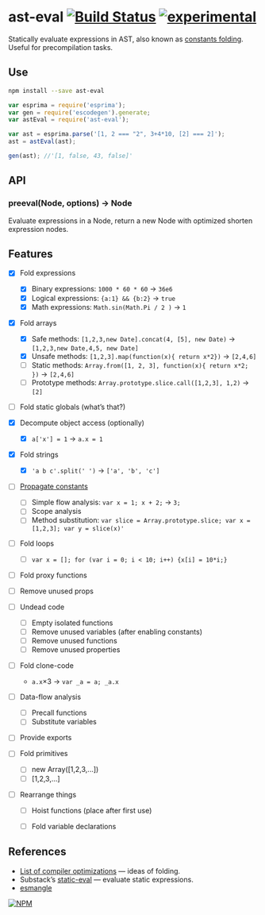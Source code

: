 # ast-eval [![Build Status](https://travis-ci.org/dfcreative/ast-eval.svg?branch=master)](https://travis-ci.org/dfcreative/ast-eval) [![experimental](http://badges.github.io/stability-badges/dist/experimental.svg)](http://github.com/badges/stability-badges)

Statically evaluate expressions in AST, also known as [constants folding](http://en.wikipedia.org/wiki/Constant_folding). Useful for precompilation tasks.


## Use

```sh
npm install --save ast-eval
```

```js
var esprima = require('esprima');
var gen = require('escodegen').generate;
var astEval = require('ast-eval');

var ast = esprima.parse('[1, 2 === "2", 3+4*10, [2] === 2]');
ast = astEval(ast);

gen(ast); //'[1, false, 43, false]'
```


## API

### preeval(Node, options) → Node

Evaluate expressions in a Node, return a new Node with optimized shorten expression nodes.

<!--
| Option | Default value | Description |
|---|---|---|
| optimize | `false` | Ignore eval results lengthen than initial source code |
| computeProps | `false` | Try to evaluate `computed` properties |
| externs | `{}` | External constant values or functions |
| exports | `''` | List of variables to provide as exports |
| evalGlobals | `true` | Ast-eval takes supposation that native environment isn’t changed and all built-ins have it’s original or polyfilled methods. If you redefine the built-ins, like with [sugar.js]() or similar library - make sure to provide it as externs. Or you can set `evalGlobals=true` to avoid evaluating globals. |
-->


## Features

* [x] Fold expressions
	* [x] Binary expressions: `1000 * 60 * 60` → `36e6`
	* [x] Logical expressions: `{a:1} && {b:2}` → `true`
	* [x] Math expressions: `Math.sin(Math.Pi / 2 )` → `1`

* [x] Fold arrays
	* [x] Safe methods: `[1,2,3,new Date].concat(4, [5], new Date)` → `[1,2,3,new Date,4,5, new Date]`
	* [x] Unsafe methods: `[1,2,3].map(function(x){ return x*2})` → `[2,4,6]`
	* [ ] Static methods: `Array.from([1, 2, 3], function(x){ return x*2; })` → `[2,4,6]`
	* [ ] Prototype methods: `Array.prototype.slice.call([1,2,3], 1,2)` → `[2]`

* [ ] Fold static globals (what’s that?)

* [x] Decompute object access (optionally)
	* [x] `a['x'] = 1` → `a.x = 1`

* [x] Fold strings
	* [x] `'a b c'.split(' ')` → `['a', 'b', 'c']`

* [ ] [Propagate constants](http://en.wikipedia.org/wiki/Constant_folding#Constant_propagation)
	* [ ] Simple flow analysis: `var x = 1; x + 2;` → `3;`
	* [ ] Scope analysis
	* [ ] Method substitution: `var slice = Array.prototype.slice; var x = [1,2,3]; var y = slice(x)'`

* [ ] Fold loops
	* [ ] `var x = []; for (var i = 0; i < 10; i++) {x[i] = 10*i;}`

* [ ] Fold proxy functions

* [ ] Remove unused props

* [ ] Undead code
	* [ ] Empty isolated functions
	* [ ] Remove unused variables (after enabling constants)
	* [ ] Remove unused functions
	* [ ] Remove unused properties

* [ ] Fold clone-code
	* `a.x`×3 → `var _a = a; _a.x`

* [ ] Data-flow analysis
	* [ ] Precall functions
	* [ ] Substitute variables

* [ ] Provide exports

* [ ] Fold primitives
	* [ ] new Array([1,2,3,...])
	* [ ] [1,2,3,...]

* [ ] Rearrange things
	* [ ] Hoist functions (place after first use)
	* [ ] Fold variable declarations



## References

* [List of compiler optimizations](http://en.wikipedia.org/wiki/Optimizing_compiler) — ideas of folding.
* Substack’s [static-eval](https://github.com/substack/static-eval) — evaluate static expressions.
* [esmangle](https://github.com/estools/esmangle)


[![NPM](https://nodei.co/npm/ast-eval.png?downloads=true&downloadRank=true&stars=true)](https://nodei.co/npm/ast-eval/)